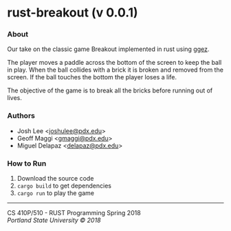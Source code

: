 # rust-breakout (v 0.0.1)
### About
Our take on the classic game Breakout implemented in rust using [ggez](https://github.com/ggez/ggez).

The player moves a paddle across the bottom of the screen to keep the ball in play. When the ball collides with a brick it is broken and removed from the screen. If the ball touches the bottom the player loses a life.

The objective of the game is to break all the bricks before running out of lives.

### Authors
* Josh Lee <<joshulee@pdx.edu>>
* Geoff Maggi <<gmaggi@pdx.edu>>
* Miguel Delapaz <<delapaz@pdx.edu>>

### How to Run
1. Download the source code
2. `cargo build` to get dependencies
3. `cargo run` to play the game
---------------------------------------

CS 410P/510 - RUST Programming Spring 2018  
*Portland State University © 2018*

